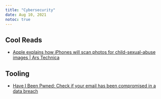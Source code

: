 ```yaml
---
title: "Cybersecurity"
date: Aug 10, 2021
notoc: true
---
```


## Cool Reads
- [Apple explains how iPhones will scan photos for child-sexual-abuse images | Ars Technica](https://arstechnica.com/tech-policy/2021/08/apple-explains-how-iphones-will-scan-photos-for-child-sexual-abuse-images/)

## Tooling
- [Have I Been Pwned: Check if your email has been compromised in a data breach](https://haveibeenpwned.com/)